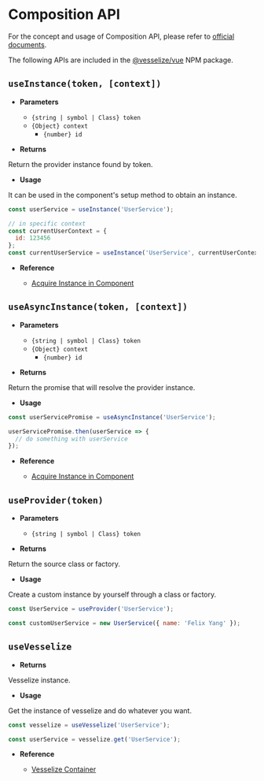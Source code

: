 # Composition API

For the concept and usage of Composition API, please refer to [official documents](https://v3.vuejs.org/api/composition-api.html#setup).

The following APIs are included in the [@vesselize/vue](https://www.npmjs.com/package/@vesselize/vue) NPM package.

## `useInstance(token, [context])`

- **Parameters**

  - `{string | symbol | Class} token`
  - `{Object} context`
    - `{number} id`

- **Returns**

Return the provider instance found by token.

- **Usage**

It can be used in the component's setup method to obtain an instance.

```js
const userService = useInstance('UserService');

// in specific context
const currentUserContext = {
  id: 123456
};
const currentUserService = useInstance('UserService', currentUserContext);
```

- **Reference**

  - [Acquire Instance in Component](../guide/integration-vue.md#acquire-instance-in-component)

## `useAsyncInstance(token, [context])`

- **Parameters**

  - `{string | symbol | Class} token`
  - `{Object} context`
    - `{number} id`

- **Returns**

Return the promise that will resolve the provider instance.

- **Usage**

```js
const userServicePromise = useAsyncInstance('UserService');

userServicePromise.then(userService => {
  // do something with userService
});
```

- **Reference**

  - [Acquire Instance in Component](../guide/integration-vue.md#acquire-instance-in-component)

## `useProvider(token)`

- **Parameters**

  - `{string | symbol | Class} token`

* **Returns**

Return the source class or factory.

- **Usage**

Create a custom instance by yourself through a class or factory.

```js
const UserService = useProvider('UserService');

const customUserService = new UserService({ name: 'Felix Yang' });
```

## `useVesselize`

- **Returns**

Vesselize instance.

- **Usage**

Get the instance of vesselize and do whatever you want.

```js
const vesselize = useVesselize('UserService');

const userService = vesselize.get('UserService');
```

- **Reference**

  - [Vesselize Container](./container.md#instance-methods)
